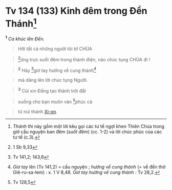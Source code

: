 # Tv 134 (133) Kinh đêm trong Đền Thánh[^1-f5927d56-b59b-4f19-bef3-86fbcebad2fe]
<sup><b>1</b></sup> *Ca khúc lên Đền.*


> Hỡi tất cả những người tôi tớ CHÚA
>


> [^1@-f5927d56-b59b-4f19-bef3-86fbcebad2fe]ứng trực suốt đêm trong thánh điện, nào chúc tụng CHÚA đi !
>


> <sup><b>2</b></sup> Hãy [^2@-f5927d56-b59b-4f19-bef3-86fbcebad2fe]giơ tay hướng về cung thánh[^2-f5927d56-b59b-4f19-bef3-86fbcebad2fe]
>


> mà dâng lên lời chúc tụng Người.
>


> <sup><b>3</b></sup> Cúi xin Đấng tạo thành trời đất
>


> xuống cho bạn muôn vàn [^3@-f5927d56-b59b-4f19-bef3-86fbcebad2fe]phúc cả
>


> từ núi thánh [Xi-on]().
>

[^1-f5927d56-b59b-4f19-bef3-86fbcebad2fe]: *Thánh thi* này gồm một lời kêu gọi các tư tế ngợi khen Thiên Chúa trong giờ cầu nguyện ban đêm (*suốt đêm*) (cc. 1-2) và lời chúc phúc của các tư tế (c.3).
[^2-f5927d56-b59b-4f19-bef3-86fbcebad2fe]: *Giơ tay* lên (Tv 141,2) = cầu nguyện ; *hướng về cung thánh* (= về đền thờ Giê-ru-sa-lem) : x. 1 V 8,48. *Giơ tay hướng về cung thánh* : Tv 28,2.
[^1@-f5927d56-b59b-4f19-bef3-86fbcebad2fe]: 1 Sb 9,33
[^2@-f5927d56-b59b-4f19-bef3-86fbcebad2fe]: Tv 141,2; 143,6
[^3@-f5927d56-b59b-4f19-bef3-86fbcebad2fe]: Tv 128,5